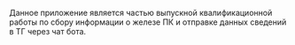 Данное приложение является частью выпускной квалификационной работы по сбору информации о железе ПК и отправке данных сведений в ТГ через чат бота.
